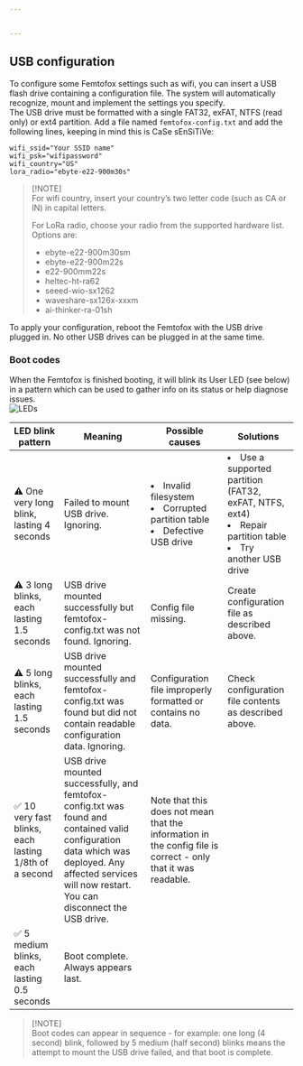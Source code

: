 ```yaml
---


---
```


<h2 id="usb-configuration">USB configuration</h2>
<p>To configure some Femtofox settings such as wifi, you can insert a USB flash drive containing a configuration file. The system will automatically recognize, mount and implement the settings you specify.<br>
The USB drive must be formatted with a single FAT32, exFAT, NTFS (read only) or ext4 partition. Add a file named <code>femtofox-config.txt</code> and add the following lines, keeping in mind this is CaSe sEnSiTiVe:</p>
<pre><code>wifi_ssid="Your SSID name"
wifi_psk="wifipassword"
wifi_country="US"
lora_radio="ebyte-e22-900m30s"
</code></pre>
<blockquote>
<p>[!NOTE]<br>
For wifi country, insert your country’s two letter code (such as CA or IN) in capital letters.</p>
<p>For LoRa radio, choose your radio from the supported hardware list.<br>
Options are:</p>
<ul>
<li>ebyte-e22-900m30sm</li>
<li>ebyte-e22-900m22s</li>
<li>e22-900mm22s</li>
<li>heltec-ht-ra62</li>
<li>seeed-wio-sx1262</li>
<li>waveshare-sx126x-xxxm</li>
<li>ai-thinker-ra-01sh</li>
</ul>
</blockquote>
<p>To apply your configuration, reboot the Femtofox with the USB drive plugged in. No other USB drives can be plugged in at the same time.</p>
<h3 id="boot-codes">Boot codes</h3>
<p>When the Femtofox is finished booting, it will blink its User LED (see below) in a pattern which can be used to gather info on its status or help diagnose issues.<br>
<img src="https://github.com/noon92/femtofox/blob/main/leds.png" alt="LEDs"></p>

<table>
<thead>
<tr>
<th>LED blink pattern</th>
<th>Meaning</th>
<th>Possible causes</th>
<th>Solutions</th>
</tr>
</thead>
<tbody>
<tr>
<td>⚠️ One very long blink, lasting 4 seconds</td>
<td>Failed to mount USB drive. Ignoring.</td>
<td><li>Invalid filesystem</li><li>Corrupted partition table</li><li>Defective USB drive</li></td>
<td><li>Use a supported partition (FAT32, exFAT, NTFS, ext4)</li><li>Repair partition table</li><li>Try another USB drive</li></td>
</tr>
<tr>
<td>⚠️ 3 long blinks, each lasting 1.5 seconds</td>
<td>USB drive mounted successfully but femtofox-config.txt was not found. Ignoring.</td>
<td>Config file missing.</td>
<td>Create configuration file as described above.</td>
</tr>
<tr>
<td>⚠️ 5 long blinks, each lasting 1.5 seconds</td>
<td>USB drive mounted successfully and femtofox-config.txt was found but did not contain readable configuration data. Ignoring.</td>
<td>Configuration file improperly formatted or contains no data.</td>
<td>Check configuration file contents as described above.</td>
</tr>
<tr>
<td>✅ 10 very fast blinks, each lasting 1/8th of a second</td>
<td>USB drive mounted successfully, and femtofox-config.txt was found and contained valid configuration data which was deployed. Any affected services will now restart. You can disconnect the USB drive.</td>
<td>Note that this does not mean that the information in the config file is correct - only that it was readable.</td>
<td></td>
</tr>
<tr>
<td>✅ 5 medium blinks, each lasting 0.5 seconds</td>
<td>Boot complete. Always appears last.</td>
<td></td>
<td></td>
</tr>
</tbody>
</table><blockquote>
<p>[!NOTE]<br>
Boot codes can appear in sequence - for example: one long (4 second) blink, followed by 5 medium (half second) blinks means the attempt to mount the USB drive failed, and that boot is complete.</p>
</blockquote>

